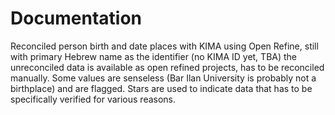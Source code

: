 # Documentation
Reconciled person birth and date places with KIMA using Open Refine, still with primary Hebrew name as the identifier (no KIMA ID yet, TBA)
the unreconciled data is available as open refined projects, has to be reconciled manually. Some values are senseless (Bar Ilan University is probably not a birthplace) and are flagged. Stars are used to indicate data that has to be specifically verified for various reasons.



